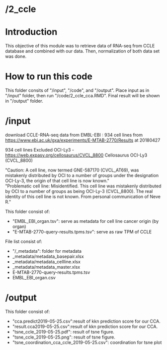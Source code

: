 # /2_ccle
# Introduction
This objective of this module was to retrieve data of RNA-seq from CCLE database and combined with our data. Then, normalization of both data set was done.

# How to run this code
This folder consits of  "/input", "/code", and "/output". Place input as in "/input" folder, then run "/code/2_ccle_cca.RMD". Final result will be shown in "/output" folder.

# /input
download CCLE-RNA-seq data from EMBL-EBI : 934 cell lines
from https://www.ebi.ac.uk/gxa/experiments/E-MTAB-2770/Results
at 20180427 <br/> 

934 cell lines 
Excluded OCI-Ly3 - https://web.expasy.org/cellosaurus/CVCL_8800
Cellosaurus OCI-Ly3 (CVCL_8800) <br/> 

"Caution: A cell line, now termed GNE-587170 (CVCL_AT69), was mistakenly distributed by OCI to a number of groups under the designation OCI-Ly-3, the origin of that cell line is now known." <br/> 
"Problematic cell line: Misidentified. This cell line was mistakenly distributed by OCI to a number of groups as being OCI-Ly-3 (CVCL_8800). The real identity of this cell line is not known. From personal communication of Neve R." <br/> 

This folder consist of: <br/> 
- "EMBL_EBI_organ.tsv": serve as metadata for cell line cancer origin (by organ) <br/>
- "E-MTAB-2770-query-results.tpms.tsv": serve as raw TPM of CCLE <br/>

File list consist of:
- "/_metadata": folder for metadata
-	_metadata/metadata_basepair.xlsx
-	_metadata/metadata_cellline.xlsx
-	_metadata/metadata_master.xlsx
-	E-MTAB-2770-query-results.tpms.tsv
-	EMBL_EBI_organ.csv

# /output
This folder consist of: <br/> 
- "cca.predict2019-05-25.csv":result of kkn prediction score for our CCA.<br/> 
- "result.cca2019-05-25.csv":result of kkn prediction score for our CCA.<br/> 
- "tsne_ccle_2019-05-25.pdf": result of tsne figure.<br/> 
- "tsne_ccle_2019-05-25.png": result of tsne figure.<br/> 
- "tsne_coordination_cca_ccle_2019-05-25.csv": coordination for tsne plot

